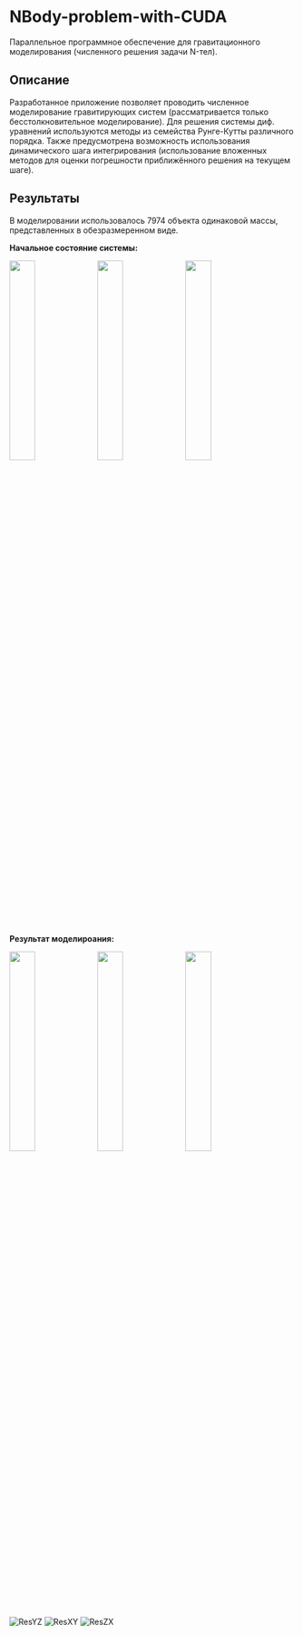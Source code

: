 # NBody-problem-with-CUDA
Параллельное программное обеспечение для гравитационного моделирования (численного решения задачи N-тел).
## Описание
Разработанное приложение позволяет проводить численное моделирование гравитирующих систем (рассматривается только бесстолкновительное моделирование). Для решения системы диф. уравнений используются методы из семейства Рунге-Кутты различного порядка. Также предусмотрена возможность использования динамического шага интегрирования (использование вложенных методов для оценки погрешности приближённого решения на текущем шаге).
## Результаты
В моделировании использовалось 7974 объекта одинаковой массы, представленных в обезразмеренном виде.

<strong>Начальное состояние системы:</strong>

<img src="https://user-images.githubusercontent.com/76095519/214595667-be03dc84-01bb-4bb1-ae0e-a47a75f33e5b.png" width="30%"> <img src="https://user-images.githubusercontent.com/76095519/214595699-6f804833-059f-4e85-a899-67ed1caa4990.png" width="30%"> <img src="https://user-images.githubusercontent.com/76095519/214595719-08818ba2-2416-4f15-a00f-80702e5a2c2e.png" width="30%">

<strong>Результат моделироания:</strong>

<img src="https://user-images.githubusercontent.com/76095519/214595786-b478fd49-e3ba-4f91-bb5e-59305bdedfaf.png" width="30%"> <img src="https://user-images.githubusercontent.com/76095519/214595809-932eb214-f1d8-4f5a-a306-f9a90a191219.png" width="30%"> <img src="https://user-images.githubusercontent.com/76095519/214595822-060031c8-9aa8-40b6-919a-ab051f63a3cb.png" width="30%">
![ResYZ](https://user-images.githubusercontent.com/76095519/214595786-b478fd49-e3ba-4f91-bb5e-59305bdedfaf.png)
![ResXY](https://user-images.githubusercontent.com/76095519/214595809-932eb214-f1d8-4f5a-a306-f9a90a191219.png)
![ResZX](https://user-images.githubusercontent.com/76095519/214595822-060031c8-9aa8-40b6-919a-ab051f63a3cb.png)
